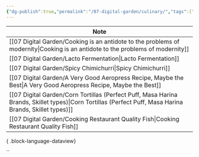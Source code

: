 ```yaml
---
{"dg-publish":true,"permalink":"/07-digital-garden/culinary/","tags":["culinary","inbox"],"updated":"2025-04-08T08:27:10.503-07:00"}
---
```




| Note                                                                                                                                                        |
| ----------------------------------------------------------------------------------------------------------------------------------------------------------- |
| [[07 Digital Garden/Cooking is an antidote to the problems of modernity\|Cooking is an antidote to the problems of modernity]]                           |
| [[07 Digital Garden/Lacto Fermentation\|Lacto Fermentation]]                                                                                             |
| [[07 Digital Garden/Spicy Chimichurri\|Spicy Chimichurri]]                                                                                               |
| [[07 Digital Garden/A Very Good Aeropress Recipe, Maybe the Best\|A Very Good Aeropress Recipe, Maybe the Best]]                                         |
| [[07 Digital Garden/Corn Tortillas (Perfect Puff, Masa Harina Brands, Skillet types)\|Corn Tortillas (Perfect Puff, Masa Harina Brands, Skillet types)]] |
| [[07 Digital Garden/Cooking Restaurant Quality Fish\|Cooking Restaurant Quality Fish]]                                                                   |

{ .block-language-dataview}


``
